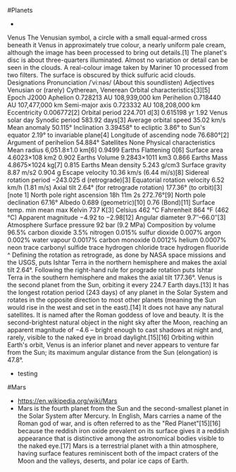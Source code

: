 #Planets

*
Venus The Venusian symbol, a circle with a small equal-armed cross beneath it
Venus in approximately true colour, a nearly uniform pale cream, although the image has been processed to bring out details.[1] The planet's disc is about three-quarters illuminated. Almost no variation or detail can be seen in the clouds.
A real-colour image taken by Mariner 10 processed from two filters. The surface is obscured by thick sulfuric acid clouds.
Designations
Pronunciation	/ˈviːnəs/ (About this soundlisten)
Adjectives	Venusian or (rarely) Cytherean, Venerean
Orbital characteristics[3][5]
Epoch J2000
Aphelion
0.728213 AU
108,939,000 km
Perihelion
0.718440 AU
107,477,000 km
Semi-major axis
0.723332 AU
108,208,000 km
Eccentricity	0.006772[2]
Orbital period
224.701 d[3]
0.615198 yr
1.92 Venus solar day
Synodic period
583.92 days[3]
Average orbital speed
35.02 km/s
Mean anomaly
50.115°
Inclination
3.39458° to ecliptic
3.86° to Sun's equator
2.19° to invariable plane[4]
Longitude of ascending node
76.680°[2]
Argument of perihelion
54.884°
Satellites	None
Physical characteristics
Mean radius
6,051.8±1.0 km[6]
0.9499 Earths
Flattening	0[6]
Surface area
4.6023×108 km2
0.902 Earths
Volume
9.2843×1011 km3
0.866 Earths
Mass
4.8675×1024 kg[7]
0.815 Earths
Mean density
5.243 g/cm3
Surface gravity
8.87 m/s2
0.904 g
Escape velocity
10.36 km/s (6.44 mi/s)[8]
Sidereal rotation period
−243.025 d (retrograde)[3]
Equatorial rotation velocity
6.52 km/h (1.81 m/s)
Axial tilt
2.64° (for retrograde rotation)
177.36° (to orbit)[3][note 1]
North pole right ascension
 18h 11m 2s
272.76°[9]
North pole declination
67.16°
Albedo
0.689 (geometric)[10]
0.76 (Bond)[11]
Surface temp.	min	mean	max
Kelvin		737 K[3]
Celsius		462 °C
Fahrenheit		864 °F (462 °C)
Apparent magnitude
−4.92 to −2.98[12]
Angular diameter
9.7″–66.0″[3]
Atmosphere
Surface pressure
92 bar (9.2 MPa)
Composition by volume
96.5% carbon dioxide
3.5% nitrogen
0.015% sulfur dioxide
0.007% argon
0.002% water vapour
0.0017% carbon monoxide
0.0012% helium
0.0007% neon
trace carbonyl sulfide
trace hydrogen chloride
trace hydrogen fluoride
^ Defining the rotation as retrograde, as done by NASA space missions and the USGS, puts Ishtar Terra in the northern hemisphere and makes the axial tilt 2.64°. Following the right-hand rule for prograde rotation puts Ishtar Terra in the southern hemisphere and makes the axial tilt 177.36°.
Venus is the second planet from the Sun, orbiting it every 224.7 Earth days.[13] It has the longest rotation period (243 days) of any planet in the Solar System and rotates in the opposite direction to most other planets (meaning the Sun would rise in the west and set in the east).[14] It does not have any natural satellites. It is named after the Roman goddess of love and beauty. It is the second-brightest natural object in the night sky after the Moon, reaching an apparent magnitude of −4.6 – bright enough to cast shadows at night and, rarely, visible to the naked eye in broad daylight.[15][16] Orbiting within Earth's orbit, Venus is an inferior planet and never appears to venture far from the Sun; its maximum angular distance from the Sun (elongation) is 47.8°.

* testing

#Mars

* https://en.wikipedia.org/wiki/Mars
* Mars is the fourth planet from the Sun and the second-smallest planet in the Solar System after Mercury. In English, Mars carries a name of the Roman god of war, and is often referred to as the "Red Planet"[15][16] because the reddish iron oxide prevalent on its surface gives it a reddish appearance that is distinctive among the astronomical bodies visible to the naked eye.[17] Mars is a terrestrial planet with a thin atmosphere, having surface features reminiscent both of the impact craters of the Moon and the valleys, deserts, and polar ice caps of Earth.
